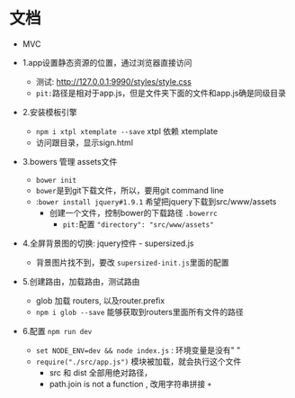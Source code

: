 # 文档

- MVC



- 1.app设置静态资源的位置，通过浏览器直接访问
    - 测试: http://127.0.0.1:9990/styles/style.css
    - ``pit:``路径是相对于app.js，但是文件夹下面的文件和app.js确是同级目录
    
- 2.安装模板引擎
    - ``npm i xtpl xtemplate --save`` xtpl 依赖 xtemplate
    - 访问跟目录，显示sign.html
    
- 3.bowers 管理 assets文件
    - ``bower init``
    - ``bower``是到git下载文件，所以，要用git command line
    - :``bower install jquery#1.9.1`` 希望把jquery下载到src/www/assets
        - 创建一个文件，控制bower的下载路径 ``.bowerrc``
            - ``pit:``配置 ``"directory": "src/www/assets"``

- 4.全屏背景图的切换: jquery控件 - supersized.js
     - 背景图片找不到，要改 ``supersized-init.js``里面的配置
     
- 5.创建路由，加载路由，测试路由
    - glob 加载 routers, 以及router.prefix
    - ``npm i glob --save`` 能够获取到routers里面所有文件的路径
    
- 6.配置 ``npm run dev``
    - ``set NODE_ENV=dev && node index.js`` : 环境变量是没有" "
    - ``require("./src/app.js")`` 模块被加载，就会执行这个文件
        - src 和 dist 全部用绝对路径，  
        - path.join is not a function , 改用字符串拼接 ``+``
    
    
    
    
    
    
    
    
    
    
    
    
    
    
    
    
    
    
    
    
    
    
    
    
    
    